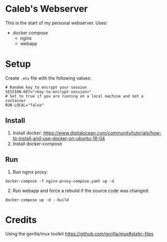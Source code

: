 # Caleb's Webserver
This is the start of my personal webserver. 
Uses:
- docker compose
    - nginx
    - webapp

# Setup
Create `.env` file with the following values:
```
# Random key to encrypt your session
SESSION-KEY="<key-to-encrypt-session>"
# Set to true if you are running on a local machine and not a container
RUN-LOCAL="false"
```
## Install
1. Install docker: 
https://www.digitalocean.com/community/tutorials/how-to-install-and-use-docker-on-ubuntu-18-04
2. Install docker-compose
## Run
1. Run nginx proxy: 
```
docker-compose -f nginx-proxy-compose.yaml up -d
```
2. Run webapp and force a rebuild if the source code was changed:
```
docker-compose up -d --build
```

# Credits
Using the gorilla/mux toolkit
https://github.com/gorilla/mux#static-files
